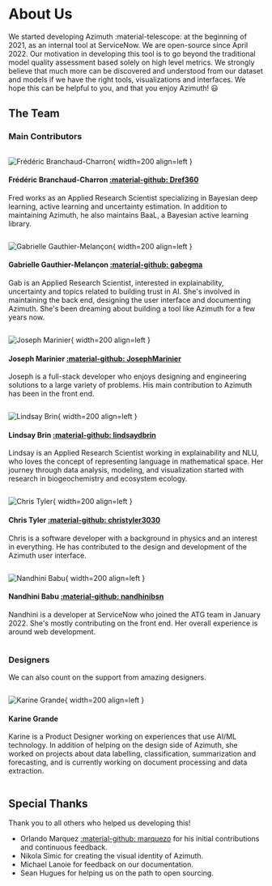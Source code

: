 # About Us

We started developing Azimuth :material-telescope: at the beginning of 2021, as an internal tool at
ServiceNow. We are open-source since April 2022. Our motivation in developing this tool is to go
beyond the traditional model quality assessment based solely on high level metrics. We strongly
believe that much more can be discovered and understood from our dataset and models if we have the
right tools, visualizations and interfaces. We hope this can be helpful to you, and that you enjoy
Azimuth! :smiley:

## The Team

### Main Contributors

<div markdown style="display: inline-block;" >

![Frédéric Branchaud-Charron](_static/images/development/team/fred.png){ width=200 align=left }

#### Frédéric Branchaud-Charron [:material-github: Dref360](https://github.com/Dref360)

Fred works as an Applied Research Scientist specializing in Bayesian deep learning, active
learning and uncertainty estimation. In addition to maintaining Azimuth, he also maintains BaaL,
a Bayesian active learning library.

</div>
<div markdown style="display: inline-block;">

![Gabrielle Gauthier-Melançon](_static/images/development/team/gab.jpg){ width=200 align=left }

#### Gabrielle Gauthier-Melançon [:material-github: gabegma](https://github.com/gabegma)

Gab is an Applied Research Scientist, interested in explainability, uncertainty and topics
related to building trust in AI. She's involved in maintaining the back end, designing the user
interface and documenting Azimuth. She's been dreaming about building a tool like Azimuth for a
few years now.

</div>
<div markdown style="display: inline-block;">

![Joseph Marinier](_static/images/development/team/joseph.jpg){ width=200 align=left }

#### Joseph Marinier [:material-github: JosephMarinier](https://github.com/JosephMarinier)

Joseph
is a full-stack developer who enjoys designing and engineering solutions to a large variety of
problems. His main contribution to Azimuth has been in the front end.

</div>
<div markdown style="display: inline-block;">

![Lindsay Brin](_static/images/development/team/lindsay.jpeg){ width=200 align=left }

#### Lindsay Brin [:material-github: lindsaydbrin](https://github.com/lindsaydbrin)

Lindsay
is an Applied Research Scientist working in explainability and NLU, who loves the concept of
representing language in mathematical space. Her journey through data analysis, modeling, and
visualization started with research in biogeochemistry and ecosystem ecology.

</div>
<div markdown style="display: inline-block;">

![Chris Tyler](_static/images/development/team/chris.png){ width=200 align=left }

#### Chris Tyler [:material-github: christyler3030](https://github.com/christyler3030)

Chris is a
software developer with a background in physics and an interest in everything. He has
contributed to the design and development of the Azimuth user interface.

</div>
<div markdown style="display: inline-block;">

![Nandhini Babu](_static/images/development/team/nandhini.png){ width=200 align=left }

#### Nandhini Babu [:material-github: nandhinibsn](https://github.com/nandhinibsn)

Nandhini
is a developer at ServiceNow who joined the ATG team in January 2022. She's mostly contributing
on the front end. Her overall experience is around web development.

</div>

### Designers

We can also count on the support from amazing designers.

<div markdown style="display: inline-block;">

![Karine Grande](_static/images/development/team/karine.png){ width=200 align=left }

#### Karine Grande

Karine is a Product Designer working on experiences that use AI/ML technology. In addition of
helping on the design side of Azimuth, she worked on projects about data labelling,
classification, summarization and forecasting, and is currently working on document processing
and data extraction.

</div>

## Special Thanks

Thank you to all others who helped us developing this!

* Orlando Marquez [:material-github: marquezo](https://github.com/marquezo) for his initial
  contributions and continuous feedback.
* Nikola Simic for creating the visual identity of Azimuth.
* Michael Lanoie for feedback on our documentation.
* Sean Hugues for helping us on the path to open sourcing.
